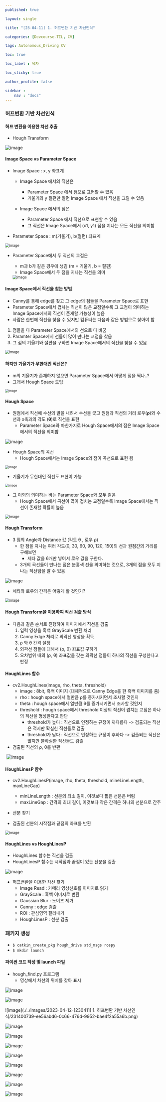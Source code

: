 ```yaml
---
published: true

layout: single

title: "[23-04-11] 1. 허프변환 기반 차선인식"

categories: [Devcourse-TIL, CV]

tags: Autonomous_Driving CV

toc: true

toc_label : 목차

toc_sticky: true

author_profile: false

sidebar :
    nav : "docs"
---
```


### 허프변환 기반 차선인식



#### 허프 변환을 이용한 차선 추출

- Hough Transform

![image](https://user-images.githubusercontent.com/116723552/231292738-380f15be-1ae2-440c-9c20-010f15045763.png)



#### Image Space vs Parameter Space

- Image Space :  x, y 좌표계

  - Image Space 에서의 직선은
    - Parameter Space 에서 점으로 표현할 수 있음
    - 기울기와 y 절편만 알면 Image Space 에서 직선을 그릴 수 있음

  - Image Space 에서의 점은
    - Parameter Space 에서 직선으로 표현할 수 있음
    - 그 직선은 Image Space에서 (x1, y1) 점을 지나는 모든 직선을 의미함

- Parameter Space : m(기울기), b(절편) 좌표계

<img src="https://user-images.githubusercontent.com/116723552/231293111-cc67cabd-c8e6-4e33-82b1-85baa6c3f7a6.png" alt="image" style="zoom:80%;" />

- Parameter Space에서 두 직선의 교점은

  - m과 b가 같은 경우에 생김 (m = 기울기, b = 절편)
  - Image Space에서 두 점을 지나는 직선을 의미

  <img src="https://user-images.githubusercontent.com/116723552/231354736-19054a88-e50f-4201-8cbf-c0ee53d1f19e.png" alt="image" style="zoom:80%;" />

#### Image Space에서 직선을 찾는 방법

- Canny를 통해 edge를 찾고 그 edge의 점들을 Parameter Space로 표현
- Parameter Space에서 겹치는 직선이 많은 교점일수록 그 교점이 의미하는 Image Space에서의 직선이 존재할 가능성이 높음
- 사람은 한번에 직선을 찾을 수 있지만 컴퓨터는 다음과 같은 방법으로 찾아야 함

1. 점들을 다 Parameter Space에서의 선으로 다 바꿈
2. Paramter Space에서 선들이 많이 만나는 교점을 찾음
3. 그 점의 기울기와 절편을 구하면 Image Space에서의 직선을 찾을 수 있음



<img src="https://user-images.githubusercontent.com/116723552/231358822-4f65e6df-d83f-4d7f-84ff-b83fd7aa06c3.png" alt="image" style="zoom:80%;" />

#### 하지만 기울기가 무한대인 직선은?

- m의 기울기가 존재하지 않으면 Parameter Space에서 어떻게 점을 찍나..?
- 그래서 Hough Space 도입

<img src="https://user-images.githubusercontent.com/116723552/231361024-7ef4b595-e058-49ca-855e-5a1f2e67bed5.png" alt="image" style="zoom:67%;" />

#### Hough Space

- 원점에서 직선에 수선의 발을 내려서 수선을 긋고 원점과 직선의 거리 로우(**ρ**)와 수선과 x축과의 각도 (**θ**)로 직선을 표현
  - Parameter Space와 마찬가지로 Hough Space에서의 점은 Image Space에서의 직선을 의미함

![image](https://user-images.githubusercontent.com/116723552/231365987-9956b344-b24f-4cfe-8a4c-21a6ae65ac4c.png)

- Hough Space의 곡선
  - Hough Space에서는 Image Space의 점이 곡선으로 표현 됨

<img src="https://user-images.githubusercontent.com/116723552/231366191-996ea523-70f5-4b2e-9670-517ba707edac.png" alt="image" style="zoom:67%;" />

- 기울기가 무한대인 직선도 표현이 가능

<img src="https://user-images.githubusercontent.com/116723552/231366412-aaca7ce2-ecf9-45c1-8280-441cbfe94ffc.png" alt="image" style="zoom:67%;" />

- 그 이외의 의미하는 바는 Parameter Space와 모두 같음
  - Hough Space에서 곡선이 많이 겹치는 교점일수록 Image Space에서는 직선이 존재할 확률이 높음

<img src="https://user-images.githubusercontent.com/116723552/231366937-83712190-820f-4a95-9f14-81b89d55e4ad.png" alt="image" style="zoom:80%;" />



#### Hough Transform

- 3 점의 Angle과 Distance 값 (각도 θ , 로우 ρ)
  - 한 점을 지나는 여러 각도(0, 30, 60, 90, 120, 150)의 선과 원점간의 거리를 구해보면
    - 세타 값을 6개만 넣어서 로우 값을 구한다.
  - 3개의 곡선들이 만나는 점은 분홍색 선을 의미하는 것으로, 3개의 점을 모두 지나는 직선임을 알 수 있음

![image](https://user-images.githubusercontent.com/116723552/231370357-cf64aa12-9bc8-4823-af4b-f499fc7caa0b.png)



- 세타와 로우의 간격은 어떻게 할 것인가?

<img src="https://user-images.githubusercontent.com/116723552/231371265-fca653c3-dc79-4279-874d-a94ff8d34fec.png" alt="image" style="zoom:80%;" />



#### Hough Transform을 이용하여 직선 검출 방식

- 다음과 같은 순서로 진행하여 이미지에서 직선을 검출
  1. 입력 영상을 흑백 GrayScale 변환 처리
  2. Canny Edge 처리로 외곽선 영상을 획득
  3. ρ 와 θ 간격 설정
  4. 외곽선 점들에 대해서 (ρ, θ) 좌표값 구하기
  5. 오차범위 내의 (ρ, θ) 좌표값을 갖는 외곽선 점들이 하나의 직선을 구성한다고 판정



#### HoughLines 함수 

- cv2.HoughLines(image, rho, theta, threshold)
  - image : 8bit, 흑백 이미지 (대체적으로 Canny Edge를 한 흑백 이미지를 줌)
  - rho : hough space에서 얼만큼 ρ를 증가시키면서 조사할 것인지
  - theta : hough space에서 얼만큼 θ를 증가시키면서 조사할 것인지
  - threshold : hough space에서 threshold 이상의 직선이 겹치는 교점은 하나의 직선을 형성한다고 판단
    - threshold가 높다 : 직선으로 인정하는 규정이 까다롭다  -> 검출되는 직선은 적지만 확실한 직선들로 검출
    - threshold가 낮다 : 직선으로 인정하는 규정이 후하다 -> 검출되는 직선은 많지만 불확실한 직선들도 검출
- 검출된 직선의 ρ, θ를 반환

​	![image](https://user-images.githubusercontent.com/116723552/231374331-cb5b6ebc-a497-45e5-9082-9cfcb21de97f.png)



#### HoughLinesP 함수

- cv2.HoughLinesP(image, rho, theta, threshold, mineLineLength, maxLineGap)
  - minLineLength : 선분의 최소 길이, 이것보다 짧은 선분은 버림
  - maxLineGap : 간격의 최대 길이, 이것보다 작은 간격은 하나의 선분으로 간주
- 선분 찾기

- 검출된 선분의 시작점과 끝점의 좌표를 반환

<img src="https://user-images.githubusercontent.com/116723552/231375162-adcf5fe9-de05-4eba-a5ed-62c6f50d6183.png" alt="image" style="zoom: 80%;" />



#### HoughLines vs HoughLinesP

- HoughLines 함수는 직선을 검출
- HoughLinesP 함수는 시작점과 끝점이 있는 선분을 검출

![image](https://user-images.githubusercontent.com/116723552/231376281-0cf01baf-b28e-4788-94e5-71a6fb88dcc1.png)



- 허프변환을 이용한 차선 찾기
  - Image Read : 카메라 영상신호를 이미지로 읽기
  - GrayScale : 흑백 이미지로 변환
  - Gaussian Blur : 노이즈 제거
  - Canny : edge 검출
  - ROI : 관심영역 잘라내기
  - HoughLinesP : 선분 검출



### 패키지 생성

- `$ catkin_create_pkg hough_drive std_msgs rospy`
- `$ mkdir launch`



#### 파이썬 코드 작성 및 launch 파일

- hough_find.py 프로그램
  - 영상에서 차선의 위치를 찾아 표시

![image](https://user-images.githubusercontent.com/116723552/231400466-2ed92598-11af-42f1-9db0-1771b6ead2c5.png)

![image](https://user-images.githubusercontent.com/116723552/231400606-d4ac590a-acd5-4dc4-b1c9-6436cd136e0b.png)

![image](./../images/2023-04-12-[230411] 1. 허프변환 기반 차선인식/231400739-ee56abd6-0c66-476d-9952-bae4f2a55a6b.png)

![image](https://user-images.githubusercontent.com/116723552/231400821-99299d50-e048-4f71-bb0f-b33ee00069c4.png)

![image](https://user-images.githubusercontent.com/116723552/231400914-830fa787-4bac-4820-af68-92df828085ea.png)

![image](https://user-images.githubusercontent.com/116723552/231401139-5fe68a0c-b1ad-4b4b-a8f7-faf70d7bb202.png)

![image](https://user-images.githubusercontent.com/116723552/231401313-aa642373-4505-42cc-b64d-e7de08739467.png)

![image](https://user-images.githubusercontent.com/116723552/231401744-9aa9e8c3-1686-43b7-8495-29c6d790741b.png)

![image](https://user-images.githubusercontent.com/116723552/231401825-83c6d010-fb81-46ef-8fd6-c03adcd66b0c.png)

![image](https://user-images.githubusercontent.com/116723552/231401937-7cfba3cd-f4f2-4889-b7c2-f41fdfed3e6c.png)

![image](https://user-images.githubusercontent.com/116723552/231402172-75e07f58-5cbd-4628-b0e0-c1c95afd0a17.png)

